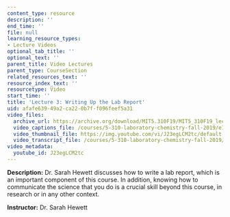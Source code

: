 ```yaml
---
content_type: resource
description: ''
end_time: ''
file: null
learning_resource_types:
- Lecture Videos
optional_tab_title: ''
optional_text: ''
parent_title: Video Lectures
parent_type: CourseSection
related_resources_text: ''
resource_index_text: ''
resourcetype: Video
start_time: ''
title: 'Lecture 3: Writing Up the Lab Report'
uid: afafe639-49a2-ca22-0b7f-f096feef5a31
video_files:
  archive_url: https://archive.org/download/MIT5.310F19/MIT5_310F19_lec03_300k.mp4
  video_captions_file: /courses/5-310-laboratory-chemistry-fall-2019/e104169c645854538afc5b6581c060a0_J23egLCM2tc.vtt
  video_thumbnail_file: https://img.youtube.com/vi/J23egLCM2tc/default.jpg
  video_transcript_file: /courses/5-310-laboratory-chemistry-fall-2019/0b58952994fea7ed26be916aa0310b15_J23egLCM2tc.pdf
video_metadata:
  youtube_id: J23egLCM2tc
---
```


**Description:** Dr. Sarah Hewett discusses how to write a lab report, which is an important component of this course. In addition, knowing how to communicate the science that you do is a crucial skill beyond this course, in research or in any other context.

**Instructor:** Dr. Sarah Hewett